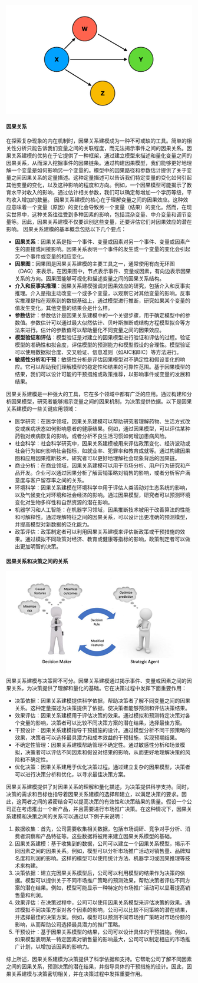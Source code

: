 ![image.png](../assets/2.2-0.png)
#### 因果关系
在探索复杂现象的内在机制时，因果关系建模成为一种不可或缺的工具。简单的相关性分析只能告诉我们变量之间的关联程度，而无法揭示事件之间的因果关系。因果关系建模的优势在于它提供了一种框架，通过建立模型来描述和量化变量之间的因果关系，从而深入挖掘事件的因果链条。通过构建因果模型，我们能够更好地理解一个变量是如何影响另一个变量的。模型中的因果路径和参数估计提供了关于变量之间因果关系的定量描述。这种定量描述可以告诉我们特定变量的变化如何引起其他变量的变化，以及这种影响的程度和方向。例如，一个因果模型可能揭示了教育水平对收入的影响，通过估计相关参数，我们可以确定每增加一个学历等级，平均收入增加的数量。
因果关系建模的核心在于理解变量之间的因果效应。这种效应意味着一个变量（原因）的变化会导致另一个变量（结果）的变化。然而，在现实世界中，这种关系往往受到多种因素的影响，包括混杂变量、中介变量和调节变量等。因此，因果关系建模不仅要识别这些变量，还要评估它们对因果效应的潜在影响。
因果关系建模的基本概念包括以下几个要点：

- **因果关系**：因果关系是指一个事件、变量或因素对另一个事件、变量或因素产生的直接或间接影响。因果关系表明一个事件的发生或一个变量的变化会引起另一个事件或变量的相应变化。
- **因果图**：因果图是因果关系建模的主要工具之一，通常使用有向无环图（DAG）来表示。在因果图中，节点表示事件、变量或因素，有向边表示因果关系的方向。因果图能够可视化和描述变量之间的因果关系结构。
- **介入和反事实推理**：因果关系建模强调对因果效应的研究，包括介入和反事实推理。介入是指主动改变一个或多个变量，以观察它对其他变量的影响。反事实推理是指在观察到的数据基础上，通过模型进行推断，研究如果某个变量的值发生变化，其他变量的结果会是什么样。
- **参数估计**：参数估计是因果关系建模中的一个关键步骤，用于确定模型中的参数值。参数估计可以通过最大似然估计、贝叶斯推断或结构方程模型拟合等方法来进行。估计的参数值可以帮助量化不同变量之间的因果效应。
- **模型验证和评估**：模型验证是对建立的因果模型进行验证和评估的过程。验证模型的准确性和拟合度，评估模型的预测能力和模型假设的合理性。模型验证可以使用数据拟合度、交叉验证、信息准则（如AIC和BIC）等方法进行。
- **敏感性分析和干预**：敏感性分析是评估因果模型对不确定性和假设变化的响应。它可以帮助我们理解模型的稳定性和结果的可靠性范围。基于因果模型的结果，我们可以设计可能的干预措施或政策推荐，以影响事件或变量的发展和结果。

因果关系建模是一种强大的工具，它在多个领域中都有广泛的应用。通过构建和分析因果模型，研究者能够揭示变量之间的因果机制，为决策提供依据。以下是因果关系建模的一些关键应用领域：

- 医学研究：在医学领域，因果关系建模可以帮助研究者理解药物、生活方式改变或疾病状态如何影响患者的健康结果。例如，通过因果模型，可以评估某种药物对疾病恢复的影响，或者分析不良生活习惯如何增加患病风险。
- 社会科学：社会科学研究中，因果关系建模被用来评估政策变化、经济波动或社会行为如何影响社会指标，如就业率、犯罪率和教育成就等。通过构建因果图和应用因果推断技术，研究者可以更好地理解社会现象背后的因果链。
- 商业分析：在商业领域，因果关系建模可以用于市场分析、用户行为研究和产品开发。企业可以通过因果分析了解营销策略对销售的影响，或者分析客户满意度与客户留存率之间的关系。
- 环境科学：因果关系建模在环境科学中用于评估人类活动对生态系统的影响，以及气候变化对环境和社会经济的影响。通过因果模型，研究者可以预测环境变化对生物多样性和自然资源的潜在影响。
- 机器学习和人工智能：在机器学习领域，因果推断技术被用于改善算法的性能和可解释性。通过理解特征之间的因果关系，可以设计出更准确的预测模型，并提高模型对新数据的泛化能力。
- 政策评估：政策制定者可以利用因果关系建模来评估新政策或干预措施的效果。通过模拟不同政策对经济、教育或健康等指标的影响，政策制定者可以做出更加明智的决策。
#### 因果关系和决策之间的关系
![](../assets/2.2-1.jpeg)
因果关系建模与决策密不可分。因果关系建模通过揭示事件、变量或因素之间的因果关系，为决策提供了理解和量化的基础。它在决策过程中发挥下面重要作用：

- 决策依据：因果关系建模提供科学依据，帮助决策者了解不同变量之间的因果关系。这种定量描述为决策提供了依据，使决策者能够预测和评估决策结果。
- 效果评估：因果关系建模用于评估决策的效果。通过模拟和预测特定决策对各个变量的影响，决策者可以比较不同决策方案的潜在结果，选择最佳方案。
- 干预设计：因果关系建模指导干预措施的设计。通过模型分析不同干预策略的效果，决策者可以选择最具潜力和成本效益的干预措施，实现预期结果。
- 不确定性管理：因果关系建模帮助管理不确定性。通过敏感性分析和场景模拟，决策者可以评估不同因素和假设对结果的影响，从而更好地理解决策的风险和不确定性。
- 优化决策：因果关系建用于优化决策过程。通过建立复杂的因果模型，决策者可以进行决策分析和优化，以寻求最佳决策方案。

因果关系建模提供了对因果关系的理解和量化描述，为决策提供科学支持。同时，决策的需求和目标也指导着因果关系建模的选择和建立，以满足决策的要求。因此，这两者之间的紧密结合可以提高决策的有效性和决策结果的质量。假设一个公司正在考虑推出一个新产品，并且需要进行市场推广决策。在这种情况下，因果关系建模和决策之间的关系可以通过以下例子来说明：

1. 数据收集：首先，公司需要收集相关数据，包括市场调研、竞争对手分析、消费者洞察和产品特征等。这些数据将被用来建立因果关系模型的基础。
2. 因果关系建模：基于收集到的数据，公司可以建立一个因果关系模型，揭示不同因素之间的因果关系。例如，模型可以分析市场推广活动对销售量、品牌知名度和利润的影响。这样的模型可以使用统计方法、机器学习或因果推理等技术来构建。
3. 决策依据：建立完因果关系模型后，公司可以利用模型的结果作为决策的依据。模型可以提供关于不同市场推广策略的预测效果，帮助决策者评估不同方案的潜在结果。例如，模型可能显示一种特定的市场推广活动可以显著提高销售量和利润。
4. 效果评估：在决策过程中，公司可以使用因果关系模型来评估决策的效果。通过模拟不同决策方案对各个因素的影响，公司可以比较不同策略的潜在结果，并选择最佳的决策方案。例如，模型可以预测不同市场推广策略对市场份额的影响，从而帮助公司选择最具潜力的推广策略。
5. 干预设计：基于因果关系模型的结果，公司可以设计具体的干预措施。例如，如果模型表明某一特定因素对销售量的影响最大，公司可以制定相应的市场推广计划，以增加该因素的影响力。

综上所述，因果关系建模为决策提供了科学依据和支持。它帮助公司了解不同因素之间的因果关系，预测决策的潜在结果，并指导具体的干预措施的设计。因此，因果关系建模与决策密切相关，并在决策过程中发挥重要作用。
